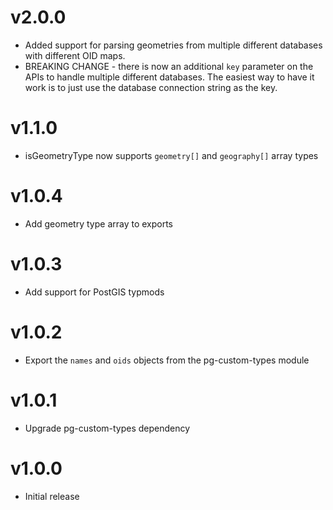 # v2.0.0
* Added support for parsing geometries from multiple different databases with different OID maps.
* BREAKING CHANGE - there is now an additional `key` parameter on the APIs to handle multiple different
databases. The easiest way to have it work is to just use the database connection string as the key.

# v1.1.0
* isGeometryType now supports `geometry[]` and `geography[]` array types

# v1.0.4
* Add geometry type array to exports

# v1.0.3
* Add support for PostGIS typmods

# v1.0.2
* Export the `names` and `oids` objects from the pg-custom-types module

# v1.0.1
* Upgrade pg-custom-types dependency

# v1.0.0
* Initial release
